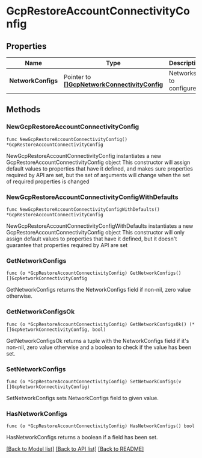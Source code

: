 # GcpRestoreAccountConnectivityConfig

## Properties

Name | Type | Description | Notes
------------ | ------------- | ------------- | -------------
**NetworkConfigs** | Pointer to [**[]GcpNetworkConnectivityConfig**](GcpNetworkConnectivityConfig.md) | Networks to configure. | [optional] 

## Methods

### NewGcpRestoreAccountConnectivityConfig

`func NewGcpRestoreAccountConnectivityConfig() *GcpRestoreAccountConnectivityConfig`

NewGcpRestoreAccountConnectivityConfig instantiates a new GcpRestoreAccountConnectivityConfig object
This constructor will assign default values to properties that have it defined,
and makes sure properties required by API are set, but the set of arguments
will change when the set of required properties is changed

### NewGcpRestoreAccountConnectivityConfigWithDefaults

`func NewGcpRestoreAccountConnectivityConfigWithDefaults() *GcpRestoreAccountConnectivityConfig`

NewGcpRestoreAccountConnectivityConfigWithDefaults instantiates a new GcpRestoreAccountConnectivityConfig object
This constructor will only assign default values to properties that have it defined,
but it doesn't guarantee that properties required by API are set

### GetNetworkConfigs

`func (o *GcpRestoreAccountConnectivityConfig) GetNetworkConfigs() []GcpNetworkConnectivityConfig`

GetNetworkConfigs returns the NetworkConfigs field if non-nil, zero value otherwise.

### GetNetworkConfigsOk

`func (o *GcpRestoreAccountConnectivityConfig) GetNetworkConfigsOk() (*[]GcpNetworkConnectivityConfig, bool)`

GetNetworkConfigsOk returns a tuple with the NetworkConfigs field if it's non-nil, zero value otherwise
and a boolean to check if the value has been set.

### SetNetworkConfigs

`func (o *GcpRestoreAccountConnectivityConfig) SetNetworkConfigs(v []GcpNetworkConnectivityConfig)`

SetNetworkConfigs sets NetworkConfigs field to given value.

### HasNetworkConfigs

`func (o *GcpRestoreAccountConnectivityConfig) HasNetworkConfigs() bool`

HasNetworkConfigs returns a boolean if a field has been set.


[[Back to Model list]](../README.md#documentation-for-models) [[Back to API list]](../README.md#documentation-for-api-endpoints) [[Back to README]](../README.md)


